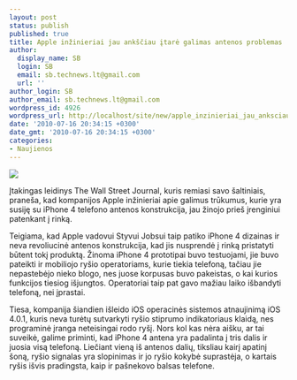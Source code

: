 ```yaml
---
layout: post
status: publish
published: true
title: Apple inžinieriai jau ankščiau įtarė galimas antenos problemas
author:
  display_name: SB
  login: SB
  email: sb.technews.lt@gmail.com
  url: ''
author_login: SB
author_email: sb.technews.lt@gmail.com
wordpress_id: 4926
wordpress_url: http://localhost/site/new/apple_inzinieriai_jau_anksciau_itare_galimas_antenos_problemas/
date: '2010-07-16 20:34:15 +0300'
date_gmt: '2010-07-16 20:34:15 +0300'
categories:
- Naujienos
---
```

<div class="imgright"><img src="http://www.part.lt/img/91d6c6005f4bcc96448b2eb0c4877a7c956.jpg"  /></div>
<p>Įtakingas leidinys The Wall Street Journal, kuris remiasi savo šaltiniais, praneša, kad kompanijos Apple inžinieriai apie galimus trūkumus, kurie yra susiję su iPhone 4 telefono antenos konstrukcija, jau žinojo prieš įrenginiui patenkant į rinką.</p>
<p>Teigiama, kad Apple vadovui Styvui Jobsui taip patiko iPhone 4 dizainas ir neva revoliucinė antenos konstrukcija, kad jis nusprendė į rinką pristatyti būtent tokį produktą. Žinoma iPhone 4 prototipai buvo testuojami, jie buvo pateikti ir mobiliojo ryšio operatoriams, kurie tiekia telefoną, tačiau jie nepastebėjo nieko blogo, nes juose korpusas buvo pakeistas, o kai kurios funkcijos tiesiog išjungtos. Operatoriai taip pat gavo mažiau laiko išbandyti telefoną, nei įprastai.</p>
<p>Tiesa, kompanija šiandien išleido iOS operacinės sistemos atnaujinimą iOS 4.0.1, kuris neva turėtų sutvarkyti ryšio stiprumo indikatoriaus klaidą, nes programinė įranga neteisingai rodo ryšį. Nors kol kas nėra aišku, ar tai suveikė, galime priminti, kad iPhone 4 antena yra padalinta į tris dalis ir juosia visą telefoną. Liečiant vieną iš antenos dalių, tiksliau kairį apatinį šoną, ryšio signalas yra slopinimas ir jo ryšio kokybė suprastėja, o kartais ryšis išvis pradingsta, kaip ir pašnekovo balsas telefone.<br /></p>
